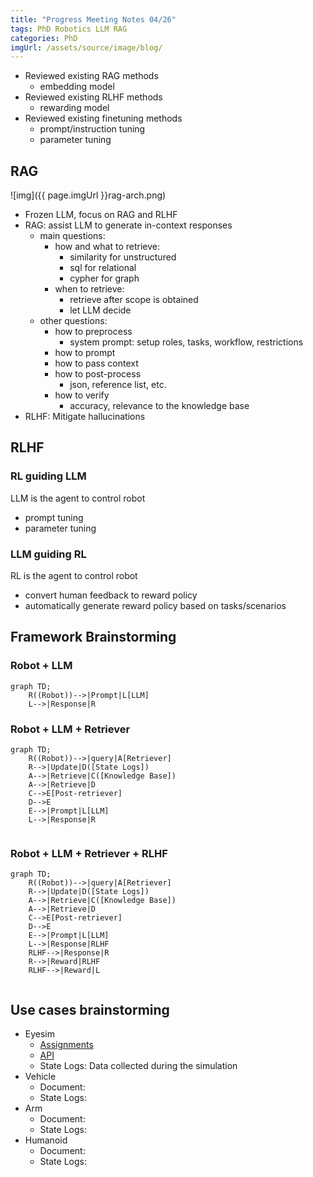 ```yaml
---
title: "Progress Meeting Notes 04/26"
tags: PhD Robotics LLM RAG
categories: PhD
imgUrl: /assets/source/image/blog/
---
```


 - Reviewed existing RAG methods
   - embedding model
 - Reviewed existing RLHF methods
   - rewarding model
 - Reviewed existing finetuning methods
   - prompt/instruction tuning
   - parameter tuning

## RAG

![img]({{ page.imgUrl }}rag-arch.png)

 - Frozen LLM, focus on RAG and RLHF 
 - RAG: assist LLM to generate in-context responses
   - main questions:
     - how and what to retrieve: 
       - similarity for unstructured
       - sql for relational
       - cypher for graph
     - when to retrieve:
       - retrieve after scope is obtained
       - let LLM decide
   - other questions:
     - how to preprocess
       - system prompt: setup roles, tasks, workflow, restrictions
     - how to prompt
     - how to pass context
     - how to post-process
       - json, reference list, etc.
     - how to verify
       - accuracy, relevance to the knowledge base
 - RLHF: Mitigate hallucinations



## RLHF

### RL guiding LLM

LLM is the agent to control robot
 - prompt tuning
 - parameter tuning


### LLM guiding RL

RL is the agent to control robot
 - convert human feedback to reward policy
 - automatically generate reward policy based on tasks/scenarios


## Framework Brainstorming

### Robot + LLM
```mermaid
graph TD;
    R((Robot))-->|Prompt|L[LLM]
    L-->|Response|R

```


### Robot + LLM + Retriever
```mermaid
graph TD;
    R((Robot))-->|query|A[Retriever]
    R-->|Update|D([State Logs])
    A-->|Retrieve|C([Knowledge Base])
    A-->|Retrieve|D
    C-->E[Post-retriever]
    D-->E
    E-->|Prompt|L[LLM]
    L-->|Response|R
    
```


### Robot + LLM + Retriever + RLHF
```mermaid
graph TD;
    R((Robot))-->|query|A[Retriever]
    R-->|Update|D([State Logs])
    A-->|Retrieve|C([Knowledge Base])
    A-->|Retrieve|D
    C-->E[Post-retriever]
    D-->E
    E-->|Prompt|L[LLM]
    L-->|Response|RLHF
    RLHF-->|Response|R
    R-->|Reward|RLHF
    RLHF-->|Reward|L
    
```

## Use cases brainstorming
 - Eyesim
   - [Assignments](https://roblab.org/courses/mobrob/labs/)
   - [API](https://roblab.org/eyebot/robios.html)
   - State Logs: Data collected during the simulation
 - Vehicle
   - Document:
   - State Logs:
 - Arm
   - Document:
   - State Logs:
 - Humanoid
   - Document:
   - State Logs:
